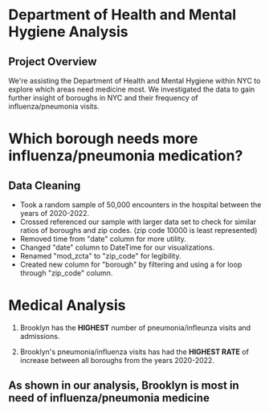 # Department of Health and Mental Hygiene Analysis

## Project Overview
We're assisting the Department of Health and Mental Hygiene within NYC to explore which areas need medicine most. We investigated the data to gain further insight of boroughs in NYC and their frequency of influenza/pneumonia visits.

# Which borough needs more influenza/pneumonia medication?

## Data Cleaning

- Took a random sample of 50,000 encounters in the hospital between the years of 2020-2022.
- Crossed referenced our sample with larger data set to check for similar ratios of boroughs and zip codes. (zip code 10000 is least represented)
- Removed time from "date" column for more utility.
- Changed "date" column to DateTime for our visualizations.
- Renamed "mod_zcta" to "zip_code" for legibility.
- Created new column for "borough" by filtering and using a for loop through "zip_code" column.

# Medical Analysis

1. Brooklyn has the **HIGHEST** number of pneumonia/infleunza visits and admissions.

2. Brooklyn's pneumonia/influenza visits has had the **HIGHEST RATE** of increase between all boroughs from the years 2020-2022.


## As shown in our analysis, Brooklyn is most in need of influenza/pneumonia medicine


